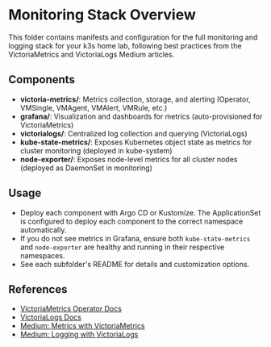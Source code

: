 # Monitoring Stack Overview

This folder contains manifests and configuration for the full monitoring and logging stack for your k3s home lab, following best practices from the VictoriaMetrics and VictoriaLogs Medium articles.

## Components
- **victoria-metrics/**: Metrics collection, storage, and alerting (Operator, VMSingle, VMAgent, VMAlert, VMRule, etc.)
- **grafana/**: Visualization and dashboards for metrics (auto-provisioned for VictoriaMetrics)
- **victorialogs/**: Centralized log collection and querying (VictoriaLogs)
- **kube-state-metrics/**: Exposes Kubernetes object state as metrics for cluster monitoring (deployed in kube-system)
- **node-exporter/**: Exposes node-level metrics for all cluster nodes (deployed as DaemonSet in monitoring)

## Usage
- Deploy each component with Argo CD or Kustomize. The ApplicationSet is configured to deploy each component to the correct namespace automatically.
- If you do not see metrics in Grafana, ensure both `kube-state-metrics` and `node-exporter` are healthy and running in their respective namespaces.
- See each subfolder's README for details and customization options.

## References
- [VictoriaMetrics Operator Docs](https://docs.victoriametrics.com/operator/)
- [VictoriaLogs Docs](https://docs.victoriametrics.com/victorialogs/)
- [Medium: Metrics with VictoriaMetrics](https://medium.com/itnext/kubernetes-monitoring-a-complete-solution-part-3-metrics-using-the-victoria-metrics-k8s-stack-515d64b5f3ba)
- [Medium: Logging with VictoriaLogs](https://medium.com/itnext/kubernetes-monitoring-a-complete-solution-part-8-logging-with-victorialogs-f17c44461034)

